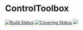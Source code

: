 # ControlToolbox

[gh-ci-img]: https://github.com/control-toolbox/ControlToolbox.jl/actions/workflows/CI.yml/badge.svg?branch=main
[gh-ci-url]: https://github.com/control-toolbox/ControlToolbox.jl/actions/workflows/CI.yml?query=branch%3Amain

[gh-co-img]: https://codecov.io/gh/control-toolbox/ControlToolbox.jl/branch/main/graph/badge.svg?token=YM5YQQUSO3
[gh-co-url]: https://codecov.io/gh/control-toolbox/ControlToolbox.jl

[![Build Status][gh-ci-img]][gh-ci-url] [![Covering Status][gh-co-img]][gh-co-url]
[![](https://img.shields.io/badge/docs-stable-blue.svg)](http://control-toolbox.github.io/ControlToolbox.jl)
